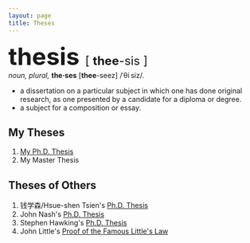 ```yaml
---
layout: page
title: Theses
---
```


<b><font size="+8">thesis </font></b> <font size="+2">[ <b>thee</b>-sis ]</font>    
_noun, plural,_ **the·ses** [**thee**-seez] /ˈθi siz/.
+ a dissertation on a particular subject in which one has done original research, as one presented by a candidate for a diploma or degree.  
+ a subject for a composition or essay.

## My Theses
1. [My Ph.D. Thesis](./doc/theses/BinbinLi_PhD_Thesis.pdf)
2. My Master Thesis

## Theses of Others
1. 钱学森/Hsue-shen Tsien's [Ph.D. Thesis](./doc/theses/Tsien_hs_1938.pdf)
2. John Nash's [Ph.D. Thesis](./doc/theses/Non-Cooperative_Games_Nash.pdf)
3. Stephen Hawking's [Ph.D. Thesis](./doc/theses/PR-PHD-05437.pdf)
4. John Little's [Proof of the Famous Little's Law](./doc/theses/Littles-Law.pdf)
